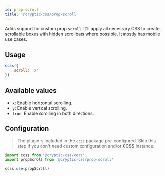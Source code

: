```yaml
---
id: prop-scroll
title: '@cryptic-css/prop-scroll'
---
```


Adds support for custom prop `scroll`. It'll apply all necessary CSS to
create scrollable boxes with hidden scrollbars where possible. It mostly has mobile use cases.

## Usage

```js live
ccss({
    scroll: 'x'
})
```

## Available values

-   `x`: Enable horizontal scrolling.
-   `y`: Enable vertical scrolling.
-   `true`: Enable scrolling in both directions.

## Configuration

> The plugin is included in the `ccss` package pre-configured.
> Skip this step if you don't need custom configuration and/or **CCSS** instance.

```js
import ccss from '@cryptic-css/core'
import propScroll from '@cryptic-css/prop-scroll'

ccss.use(propScroll)
```
